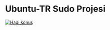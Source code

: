 Ubuntu-TR Sudo Projesi
====================


[![Hadi konuş](https://badges.gitter.im/Join%20Chat.svg)](https://webhooks.gitter.im/e/6750dd1be4a2a922f346)

